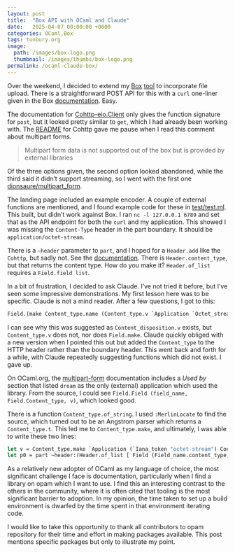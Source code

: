 ```yaml
---
layout: post
title:  "Box API with OCaml and Claude"
date:   2025-04-07 00:00:00 +0000
categories: OCaml,Box
tags: tunbury.org
image:
  path: /images/box-logo.png
  thumbnail: /images/thumbs/box-logo.png
permalink: /ocaml-claude-box/
---
```


Over the weekend, I decided to extend my [Box](https://box.com) [tool](https://github.com/mtelvers/ocaml-box-diff) to incorporate file upload. There is a straightforward POST API for this with a `curl` one-liner given in the Box [documentation](https://developer.box.com/reference/post-files-content/). Easy.

The documentation for [Cohttp-eio.Client](https://mirage.github.io/ocaml-cohttp/cohttp-eio/Cohttp_eio/Client/index.html) only gives the function signature for `post`, but it looked pretty similar to `get`, which I had already been working with. The [README](https://github.com/mirage/ocaml-cohttp) for Cohttp gave me pause when I read this comment about multipart forms.

> Multipart form data is not supported out of the box but is provided by external libraries

Of the three options given, the second option looked abandoned, while the third said it didn’t support streaming, so I went with the first one [dionsaure/multipart_form](https://github.com/dinosaure/multipart_form).

The landing page included an example encoder. A couple of external functions are mentioned, and I found example code for these in [test/test.ml](https://github.com/dinosaure/multipart_form/blob/main/test/test.ml). This built, but didn’t work against Box. I ran `nc -l 127.0.0.1 6789` and set that as the API endpoint for both the `curl` and my application. This showed I was missing the `Content-Type` header in the part boundary. It should be `application/octet-stream`.

There is a `~header` parameter to `part`, and I hoped for a `Header.add` like the `Cohttp`, but sadly not. See the [documentation](https://ocaml.org/p/multipart_form/latest/doc/Multipart_form/Header/index.html). There is `Header.content_type`, but that returns the content type. How do you make it? `Header.of_list` requires a `Field.field list`.

In a bit of frustration, I decided to ask Claude. I’ve not tried it before, but I’ve seen some impressive demonstrations. My first lesson here was to be specific. Claude is not a mind reader. After a few questions, I got to this:

```ocaml
Field.(make Content_type.name (Content_type.v `Application `Octet_stream));
```

I can see why this was suggested as `Content_disposition.v` exists, but `Content_type.v` does not, nor does `Field.make`. Claude quickly obliged with a new version when I pointed this out but added the `Content_type` to the HTTP header rather than the boundary header. This went back and forth for a while, with Claude repeatedly suggesting functions which did not exist. I gave up.

On OCaml.org, the [multipart-form](https://ocaml.org/p/multipart_form/latest) documentation includes a _Used by_ section that listed `dream` as the only (external) application which used the library. From the source, I could see `Field.Field (field_name, Field.Content_type, v)`, which looked good.

There is a function `Content_type.of_string`. I used `:MerlinLocate` to find the source, which turned out to be an Angstrom parser which returns a `Content_type.t`. This led me to `Content_type.make`, and ultimately, I was able to write these two lines:

```ocaml
let v = Content_type.make `Application (`Iana_token "octet-stream") Content_type.Parameters.empty
let p0 = part ~header:(Header.of_list [ Field (Field_name.content_type, Content_type, v) ]) ...
```

As a relatively new adopter of OCaml as my language of choice, the most significant challenge I face is documentation, particularly when I find a library on opam which I want to use. I find this an interesting contrast to the others in the community, where it is often cited that tooling is the most significant barrier to adoption. In my opinion, the time taken to set up a build environment is dwarfed by the time spent in that environment iterating code.

I would like to take this opportunity to thank all contributors to opam repository for their time and effort in making packages available. This post mentions specific packages but only to illustrate my point.
